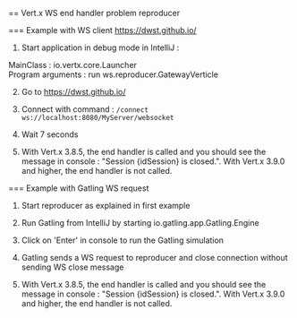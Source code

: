 == Vert.x WS end handler problem reproducer

=== Example with WS client https://dwst.github.io/

1. Start application in debug mode in IntelliJ :

MainClass : io.vertx.core.Launcher  
Program arguments : run ws.reproducer.GatewayVerticle

2. Go to https://dwst.github.io/

3. Connect with command : `/connect ws://localhost:8080/MyServer/websocket`

4. Wait 7 seconds

5. With Vert.x 3.8.5, the end handler is called and you should see the message in console : "Session {idSession} is closed.". With Vert.x 3.9.0 and higher, the end handler is not called.


=== Example with Gatling WS request

1. Start reproducer as explained in first example

2. Run Gatling from IntelliJ by starting io.gatling.app.Gatling.Engine

3. Click on 'Enter' in console to run the Gatling simulation

4. Gatling sends a WS request to reproducer and close connection without sending WS close message

5. With Vert.x 3.8.5, the end handler is called and you should see the message in console : "Session {idSession} is closed.". With Vert.x 3.9.0 and higher, the end handler is not called.